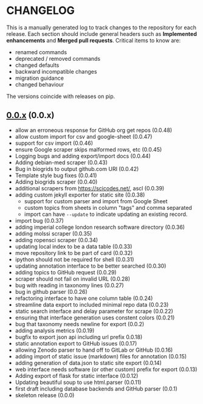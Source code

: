 # CHANGELOG

This is a manually generated log to track changes to the repository for each release.
Each section should include general headers such as **Implemented enhancements**
and **Merged pull requests**. Critical items to know are:

 - renamed commands
 - deprecated / removed commands
 - changed defaults
 - backward incompatible changes
 - migration guidance
 - changed behaviour

The versions coincide with releases on pip.

## [0.0.x](https://github.com/rseng/rse/tree/master) (0.0.x)
 - allow an erroneous response for GitHub org get repos (0.0.48)
 - allow custom import for csv and google-sheet (0.0.47)
 - support for csv import (0.0.46)
 - ensure Google scraper skips malformed rows, etc (0.0.45)
 - Logging bugs and adding export/import docs (0.0.44)
 - Adding debian-med scraper (0.0.43)
 - Bug in biogrids to output github.com URI (0.0.42)
 - Template style bug fixes (0.0.41)
 - Adding biogrids scraper (0.0.40)
 - additional scrapers from https://scicodes.net/, ascl (0.0.39)
 - adding custom jekyll exporter for static site (0.0.38)
   - support for custom parser and import from Google Sheet
   - custom topics from sheets in column "tags" and comma separated
   - import can have `--update` to indicate updating an existing record.
 - import bug (0.0.37)
 - adding imperial college london research software directory (0.0.36)
 - adding molssi scraper (0.0.35)
 - adding ropensci scraper (0.0.34)
 - updating local index to be a data table (0.0.33)
 - move repository link to be part of card (0.0.32)
 - ipython should not be required for shell (0.0.31)
 - updating annotation interface to be better searched (0.0.30)
 - adding topics to GitHub request (0.0.29)
 - scraper should not fail on invalid URL (0.0.28)
 - bug with reading in taxonomy lines (0.0.27)
 - bug in github parser (0.0.26)
 - refactoring interface to have one column table (0.0.24)
 - streamline data export to included minimal repo data (0.0.23)
 - static search interface and delay parameter for scrape (0.0.22)
 - ensuring that interface generation uses constent colors (0.0.21)
 - bug that taxonomy needs newline for export (0.0.2)
 - adding analysis metrics (0.0.19)
 - bugfix to export json api including url prefix 0.0.18)
 - static annotation export to GitHub issues (0.0.17)
 - allowing Zenodo parser to hand off to GitLab or GitHub (0.0.16)
 - adding import of static issue (markdown) files for annotation (0.0.15)
 - adding generation of data.json to static site export (0.0.14)
 - web interface needs software (or other custom) prefix for export (0.0.13) 
 - Adding export of flask for static interface (0.0.12)
 - Updating beautiful soup to use html.parser (0.0.11)
 - first draft including database backends and GitHub parser (0.0.1)
 - skeleton release (0.0.0)
